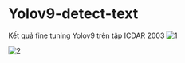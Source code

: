 # Yolov9-detect-text

Kết quả fine tuning Yolov9 trên tập ICDAR 2003 
![1](https://github.com/PhamTrinhDuc/Yolov9-detect-text/assets/127647215/e5c50365-1df8-45a0-a4fe-9b70bc1ddbee)


![2](https://github.com/PhamTrinhDuc/Yolov9-detect-text/assets/127647215/2d6d070a-0097-4b92-bb91-b6518d8115dc)
